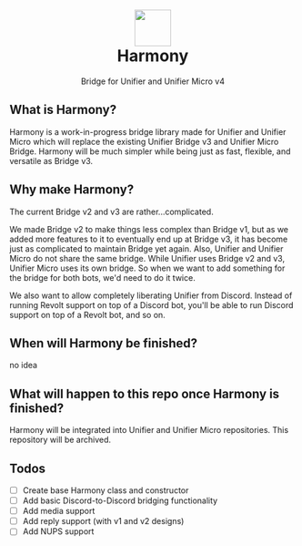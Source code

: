 <h1 align=center>
  <img width=64 src=https://github.com/user-attachments/assets/aa63cf6e-e18b-4285-a77c-aab30c3099e4><br>
Harmony</h1>
<p align=center>Bridge for Unifier and Unifier Micro v4</p>

## What is Harmony?
Harmony is a work-in-progress bridge library made for Unifier and Unifier Micro which will replace the existing
Unifier Bridge v3 and Unifier Micro Bridge. Harmony will be much simpler while being just as fast, flexible, and
versatile as Bridge v3.

## Why make Harmony?
The current Bridge v2 and v3 are rather...complicated.

We made Bridge v2 to make things less complex than Bridge v1, but as we added more features to it to eventually end
up at Bridge v3, it has become just as complicated to maintain Bridge yet again. Also, Unifier and Unifier Micro do
not share the same bridge. While Unifier uses Bridge v2 and v3, Unifier Micro uses its own bridge. So when we want
to add something for the bridge for both bots, we'd need to do it twice.

We also want to allow completely liberating Unifier from Discord. Instead of running Revolt support on top of a 
Discord bot, you'll be able to run Discord support on top of a Revolt bot, and so on.

## When will Harmony be finished?
no idea

## What will happen to this repo once Harmony is finished?
Harmony will be integrated into Unifier and Unifier Micro repositories. This repository will be archived.

## Todos
- [ ] Create base Harmony class and constructor
- [ ] Add basic Discord-to-Discord bridging functionality
- [ ] Add media support
- [ ] Add reply support (with v1 and v2 designs)
- [ ] Add NUPS support
